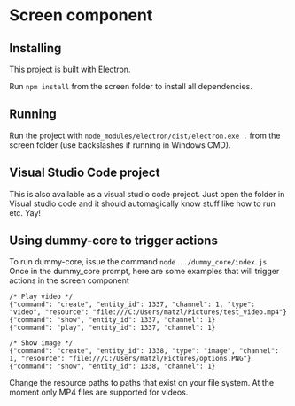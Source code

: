 # Screen component

## Installing
This project is built with Electron.

Run ```npm install``` from the screen folder to install all dependencies.

## Running
Run the project with ```node_modules/electron/dist/electron.exe .``` from the screen folder (use backslashes if running in Windows CMD).

## Visual Studio Code project
This is also available as a visual studio code project. Just open the folder in Visual studio code and it should automagically know stuff like how to run etc. Yay!

## Using dummy-core to trigger actions
To run dummy-core, issue the command ```node ../dummy_core/index.js```.
Once in the dummy_core prompt, here are some examples that will trigger actions in the screen component

```
/* Play video */
{"command": "create", "entity_id": 1337, "channel": 1, "type": "video", "resource": "file:///C:/Users/matzl/Pictures/test_video.mp4"}
{"command": "show", "entity_id": 1337, "channel": 1}
{"command": "play", "entity_id": 1337, "channel": 1}

/* Show image */
{"command": "create", "entity_id": 1338, "type": "image", "channel": 1, "resource": "file:///C:/Users/matzl/Pictures/options.PNG"}
{"command": "show", "entity_id": 1338, "channel": 1}
```

Change the resource paths to paths that exist on your file system. At the moment only MP4 files are supported for videos.
